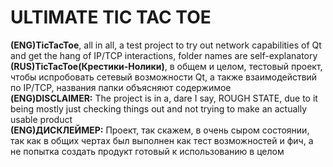 # ULTIMATE TIC TAC TOE
**(ENG)TicTacToe**, all in all, a test project to try out network capabilities of Qt and get the hang of IP/TCP interactions, folder names are self-explanatory<br />
**(RUS)TicTacToe(Крестики-Нолики)**, в общем и целом, тестовый проект, чтобы испробовать сетевый возможности Qt, а также взаимодействий по IP/TCP, названия папки объясняют содержимое<br />
**(ENG)DISCLAIMER:** The project is in a, dare I say, ROUGH STATE, due to it being mostly just checking things out and not trying to make an actually usable product <br />
**(ENG)ДИСКЛЕЙМЕР:** Проект, так скажем, в очень сыром состоянии, так как в общих чертах был выполнен как тест возможностей и фич, а не попытка создать продукт готовый к использованию в целом<br />
